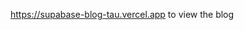 <a href="https://supabase-blog-tau.vercel.app">https://supabase-blog-tau.vercel.app</a> to view the blog